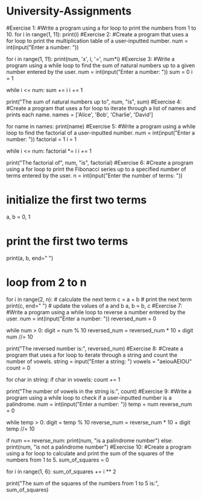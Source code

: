 # University-Assignments
#Exercise 1:
#Write a program using a for loop to print the numbers from 1 to 10.
for i in range(1, 11):
    print(i)
#Exercise 2:
#Create a program that uses a for loop to print the multiplication table of a user-inputted number.
num = int(input("Enter a number: "))

for i in range(1, 11):
    print(num, 'x', i, '=', num*i)
#Exercise 3:
#Write a program using a while loop to find the sum of natural numbers up to a given number entered by the user.
num = int(input("Enter a number: "))
sum = 0
i = 1

while i <= num:
    sum += i
    i += 1

print("The sum of natural numbers up to", num, "is", sum)
#Exercise 4:
#Create a program that uses a for loop to iterate through a list of names and prints each name.
names = ['Alice', 'Bob', 'Charlie', 'David']

for name in names:
    print(name)
#Exercise 5:
#Write a program using a while loop to find the factorial of a user-inputted number.
num = int(input("Enter a number: "))
factorial = 1
i = 1

while i <= num:
    factorial *= i
    i += 1

print("The factorial of", num, "is", factorial)
#Exercise 6:
#Create a program using a for loop to print the Fibonacci series up to a specified number of terms entered by the user.
n = int(input("Enter the number of terms: "))

# initialize the first two terms
a, b = 0, 1

# print the first two terms
print(a, b, end=" ")

# loop from 2 to n
for i in range(2, n):
    # calculate the next term
    c = a + b
    # print the next term
    print(c, end=" ")
    # update the values of a and b
    a, b = b, c
#Exercise 7:
#Write a program using a while loop to reverse a number entered by the user.
num = int(input("Enter a number: "))
reversed_num = 0

while num > 0:
    digit = num % 10
    reversed_num = reversed_num * 10 + digit
    num //= 10

print("The reversed number is:", reversed_num)
#Exercise 8:
#Create a program that uses a for loop to iterate through a string and count the number of vowels.
string = input("Enter a string: ")
vowels = "aeiouAEIOU"
count = 0

for char in string:
    if char in vowels:
        count += 1

print("The number of vowels in the string is:", count)
#Exercise 9:
#Write a program using a while loop to check if a user-inputted number is a palindrome.
num = int(input("Enter a number: "))
temp = num
reverse_num = 0

while temp > 0:
    digit = temp % 10
    reverse_num = reverse_num * 10 + digit
    temp //= 10

if num == reverse_num:
    print(num, "is a palindrome number")
else:
    print(num, "is not a palindrome number")
#Exercise 10:
#Create a program using a for loop to calculate and print the sum of the squares of the numbers from 1 to 5.
sum_of_squares = 0

for i in range(1, 6):
    sum_of_squares += i ** 2

print("The sum of the squares of the numbers from 1 to 5 is:", sum_of_squares)

